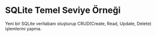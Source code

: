 
# SQLite Temel Seviye Örneği

Yeni bir SQLite veritabanı oluşturup CRUD(Create, Read, Update, Delete) işlemlerini yapma.



